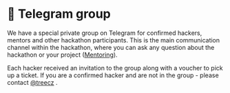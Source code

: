 # 💬 Telegram group

We have a special private group on Telegram for confirmed hackers, mentors and other hackathon participants. This is the main communication channel within the hackathon, where you can ask any question about the hackathon or your project ([Mentoring](mentoring/)).

Each hacker received an invitation to the group along with a voucher to pick up a ticket. If you are a confirmed hacker and are not in the group - please contact [@treecz](https://t.me/treecz) .
